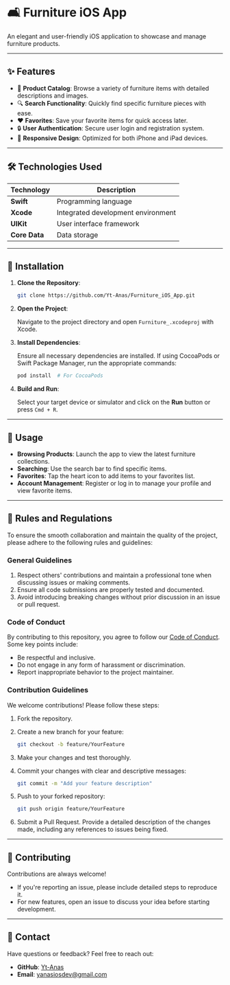 # 🛋️ Furniture iOS App

An elegant and user-friendly iOS application to showcase and manage furniture products.

---

## ✨ Features

- 🛒 **Product Catalog**: Browse a variety of furniture items with detailed descriptions and images.  
- 🔍 **Search Functionality**: Quickly find specific furniture pieces with ease.  
- ❤️ **Favorites**: Save your favorite items for quick access later.  
- 🔒 **User Authentication**: Secure user login and registration system.  
- 📱 **Responsive Design**: Optimized for both iPhone and iPad devices.

---

## 🛠️ Technologies Used

| Technology       | Description                           |
|-------------------|---------------------------------------|
| **Swift**         | Programming language                 |
| **Xcode**         | Integrated development environment   |
| **UIKit**         | User interface framework             |
| **Core Data**     | Data storage                         |

---

## 🚀 Installation

1. **Clone the Repository**:

   ```bash
   git clone https://github.com/Yt-Anas/Furniture_iOS_App.git
   ```

2. **Open the Project**:

   Navigate to the project directory and open `Furniture_.xcodeproj` with Xcode.

3. **Install Dependencies**:

   Ensure all necessary dependencies are installed. If using CocoaPods or Swift Package Manager, run the appropriate commands:

   ```bash
   pod install  # For CocoaPods
   ```

4. **Build and Run**:

   Select your target device or simulator and click on the **Run** button or press `Cmd + R`.

---

## 🎯 Usage

- **Browsing Products**: Launch the app to view the latest furniture collections.  
- **Searching**: Use the search bar to find specific items.  
- **Favorites**: Tap the heart icon to add items to your favorites list.  
- **Account Management**: Register or log in to manage your profile and view favorite items.

---

## 📄 Rules and Regulations

To ensure the smooth collaboration and maintain the quality of the project, please adhere to the following rules and guidelines:

### General Guidelines

1. Respect others' contributions and maintain a professional tone when discussing issues or making comments.  
2. Ensure all code submissions are properly tested and documented.  
3. Avoid introducing breaking changes without prior discussion in an issue or pull request.

### Code of Conduct

By contributing to this repository, you agree to follow our [Code of Conduct](CODE_OF_CONDUCT.md). Some key points include:

- Be respectful and inclusive.  
- Do not engage in any form of harassment or discrimination.  
- Report inappropriate behavior to the project maintainer.

### Contribution Guidelines

We welcome contributions! Please follow these steps:

1. Fork the repository.  

2. Create a new branch for your feature:

   ```bash
   git checkout -b feature/YourFeature
   ```

3. Make your changes and test thoroughly.

4. Commit your changes with clear and descriptive messages:

   ```bash
   git commit -m "Add your feature description"
   ```

5. Push to your forked repository:

   ```bash
   git push origin feature/YourFeature
   ```

6. Submit a Pull Request. Provide a detailed description of the changes made, including any references to issues being fixed.

---

## 🤝 Contributing

Contributions are always welcome!

- If you're reporting an issue, please include detailed steps to reproduce it.  
- For new features, open an issue to discuss your idea before starting development.

---


## 📧 Contact

Have questions or feedback? Feel free to reach out:

- **GitHub**: [Yt-Anas](https://github.com/Yt-Anas)  
- **Email**: [yanasiosdev@gmail.com](mailto:anasiosdev@gmail.com)
